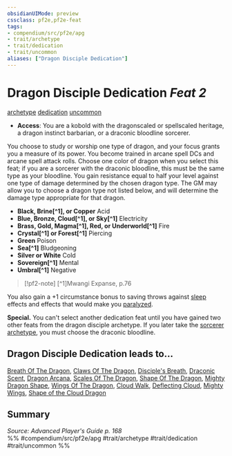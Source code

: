 ```yaml
---
obsidianUIMode: preview
cssclass: pf2e,pf2e-feat
tags:
- compendium/src/pf2e/apg
- trait/archetype
- trait/dedication
- trait/uncommon
aliases: ["Dragon Disciple Dedication"]
---
```

# Dragon Disciple Dedication  *Feat 2*  
[archetype](archetype.md "Archetype Feat Trait")  [dedication](dedication.md "Dedication Feat Trait")  [uncommon](uncommon.md "Uncommon Rarity Trait")  

- **Access**: You are a kobold with the dragonscaled or spellscaled heritage, a dragon instinct barbarian, or a draconic bloodline sorcerer.

You choose to study or worship one type of dragon, and your focus grants you a measure of its power. You become trained in arcane spell DCs and arcane spell attack rolls. Choose one color of dragon when you select this feat; if you are a sorcerer with the draconic bloodline, this must be the same type as your bloodline. You gain resistance equal to half your level against one type of damage determined by the chosen dragon type. The GM may allow you to choose a dragon type not listed below, and will determine the damage type appropriate for that dragon.

- **Black, Brine[^1], or Copper** Acid
- **Blue, Bronze, Cloud[^1], or Sky[^1]** Electricity
- **Brass, Gold, Magma[^1], Red, or Underworld[^1]** Fire
- **Crystal[^1] or Forest[^1]** Piercing
- **Green** Poison
- **Sea[^1]** Bludgeoning
- **Silver or White** Cold
- **Sovereign[^1]** Mental
- **Umbral[^1]** Negative

> [!pf2-note]
> [^1]Mwangi Expanse, p.76

You also gain a +1 circumstance bonus to saving throws against [sleep](Reference/Rules/Traits/sleep.md "Sleep Effect Trait") effects and effects that would make you [paralyzed](conditions.md#Paralyzed).

**Special.** You can't select another dedication feat until you have gained two other feats from the dragon disciple archetype. If you later take the [sorcerer archetype](Reference/Compendium/Character/Archetypes/sorcerer.md), you must choose the draconic bloodline.

## Dragon Disciple Dedication leads to...

[Breath Of The Dragon](breath-of-the-dragon-apg.md), [Claws Of The Dragon](claws-of-the-dragon-apg.md), [Disciple's Breath](disciples-breath-apg.md), [Draconic Scent](draconic-scent-apg.md), [Dragon Arcana](dragon-arcana-apg.md), [Scales Of The Dragon](scales-of-the-dragon-apg.md), [Shape Of The Dragon](shape-of-the-dragon-apg.md), [Mighty Dragon Shape](mighty-dragon-shape-apg.md), [Wings Of The Dragon](wings-of-the-dragon-apg.md), [Cloud Walk](cloud-walk-sot3.md), [Deflecting Cloud](deflecting-cloud-sot3.md), [Mighty Wings](mighty-wings-sot3.md), [Shape of the Cloud Dragon](shape-of-the-cloud-dragon-sot3.md)

## Summary

*Source: Advanced Player's Guide p. 168*  
%% #compendium/src/pf2e/apg #trait/archetype #trait/dedication #trait/uncommon %%